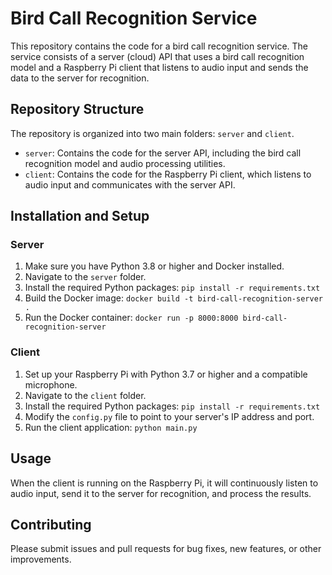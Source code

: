 # Bird Call Recognition Service

This repository contains the code for a bird call recognition service. The service consists of a server (cloud) API that uses a bird call recognition model and a Raspberry Pi client that listens to audio input and sends the data to the server for recognition.

## Repository Structure

The repository is organized into two main folders: `server` and `client`.

- `server`: Contains the code for the server API, including the bird call recognition model and audio processing utilities.
- `client`: Contains the code for the Raspberry Pi client, which listens to audio input and communicates with the server API.

## Installation and Setup

### Server

1. Make sure you have Python 3.8 or higher and Docker installed.
2. Navigate to the `server` folder.
3. Install the required Python packages:
`pip install -r requirements.txt`
4. Build the Docker image:
`docker build -t bird-call-recognition-server .`
5. Run the Docker container:
`docker run -p 8000:8000 bird-call-recognition-server`


### Client

1. Set up your Raspberry Pi with Python 3.7 or higher and a compatible microphone.
2. Navigate to the `client` folder.
3. Install the required Python packages:
`pip install -r requirements.txt`
4. Modify the `config.py` file to point to your server's IP address and port.
5. Run the client application:
`python main.py`


## Usage

When the client is running on the Raspberry Pi, it will continuously listen to audio input, send it to the server for recognition, and process the results.

## Contributing

Please submit issues and pull requests for bug fixes, new features, or other improvements.
